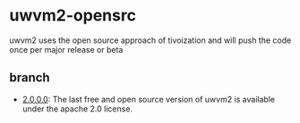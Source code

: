 # uwvm2-opensrc
uwvm2 uses the open source approach of tivoization and will push the code once per major release or beta

## branch
* [2.0.0.0](https://github.com/UlteSoft/uwvm2-opensrc/tree/2.0.0.0): The last free and open source version of uwvm2 is available under the apache 2.0 license.
